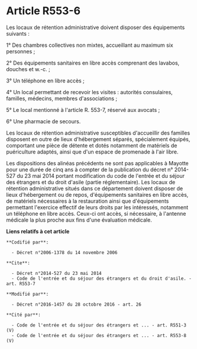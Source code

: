 # Article R553-6

Les locaux de rétention administrative doivent disposer des équipements suivants : 

1° Des chambres collectives non mixtes, accueillant au maximum six personnes ; 

2° Des équipements sanitaires en libre accès comprenant des lavabos, douches et w.-c. ; 

3° Un téléphone en libre accès ; 

4° Un local permettant de recevoir les visites : autorités consulaires, familles, médecins, membres d'associations ; 

5° Le local mentionné à l'article R. 553-7, réservé aux avocats ; 

6° Une pharmacie de secours.

Les  locaux de rétention administrative susceptibles d'accueillir des  familles disposent en outre de lieux d'hébergement
séparés, spécialement  équipés, comportant une pièce de détente et dotés notamment de  matériels de puériculture adaptés,
ainsi que d'un espace de promenade à  l'air libre. 

Les dispositions des alinéas précédents ne sont pas applicables à Mayotte pour une durée de cinq ans à compter de la
publication du décret n° 2014-527 du 23 mai 2014 portant modification du code de l'entrée et du séjour des étrangers et du
droit d'asile (partie réglementaire). Les locaux de rétention administrative situés dans ce département doivent disposer de
lieux d'hébergement ou de repos, d'équipements sanitaires en libre accès, de matériels nécessaires à la restauration ainsi
que d'équipements permettant l'exercice effectif de leurs droits par les intéressés, notamment un téléphone en libre accès.
Ceux-ci ont accès, si nécessaire, à l'antenne médicale la plus proche aux fins d'une évaluation médicale.

**Liens relatifs à cet article**

	**Codifié par**:

	  - Décret n°2006-1378 du 14 novembre 2006

	**Cite**:

	  - Décret n°2014-527 du 23 mai 2014
	  - Code de l'entrée et du séjour des étrangers et du droit d'asile. - art. R553-7

	**Modifié par**:

	  - Décret n°2016-1457 du 28 octobre 2016 - art. 26

	**Cité par**:

	  - Code de l'entrée et du séjour des étrangers et ... - art. R551-3 (V)
	  - Code de l'entrée et du séjour des étrangers et ... - art. R553-8 (V)
